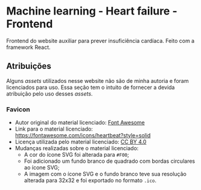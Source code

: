 # Machine learning - Heart failure - Frontend

Frontend do website auxiliar para prever insuficiência cardíaca. Feito com a framework React.

## Atribuições

Alguns _assets_ utilizados nesse website não são de minha autoria e foram licenciados para uso. Essa seção tem o intuito de fornecer a devida atribuição pelo uso desses _assets_.

### Favicon

* Autor original do material licenciado: [Font Awesome](https://fontawesome.com)
* Link para o material licenciado: https://fontawesome.com/icons/heartbeat?style=solid
* Licença utilizada pelo material licenciado: [CC BY 4.0](https://creativecommons.org/licenses/by/4.0/)
* Mudanças realizadas sobre o material licenciado:
  * A cor do ícone SVG foi alterada para `#F00`;
  * Foi adicionado um fundo branco de quadrado com bordas circulares ao ícone SVG;
  * A imagem com o ícone SVG e o fundo branco teve sua resolução alterada para 32x32 e foi exportado no formato `.ico`.
